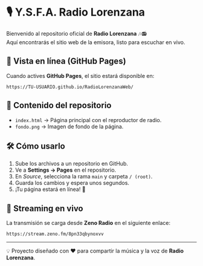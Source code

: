 # 🎙️ Y.S.F.A. Radio Lorenzana

Bienvenido al repositorio oficial de **Radio Lorenzana** 🎶📻  
Aquí encontrarás el sitio web de la emisora, listo para escuchar en vivo.

## 🚀 Vista en línea (GitHub Pages)
Cuando actives **GitHub Pages**, el sitio estará disponible en:  
```
https://TU-USUARIO.github.io/RadioLorenzanaWeb/
```

## 📂 Contenido del repositorio
- `index.html` → Página principal con el reproductor de radio.
- `fondo.png` → Imagen de fondo de la página.

## 🛠️ Cómo usarlo
1. Sube los archivos a un repositorio en GitHub.
2. Ve a **Settings → Pages** en el repositorio.
3. En *Source*, selecciona la rama `main` y carpeta `/ (root)`.
4. Guarda los cambios y espera unos segundos.
5. ¡Tu página estará en línea! 🎉

## 📡 Streaming en vivo
La transmisión se carga desde **Zeno Radio** en el siguiente enlace:  
```
https://stream.zeno.fm/8pn33qbynoxvv
```

---

💡 Proyecto diseñado con ❤️ para compartir la música y la voz de **Radio Lorenzana**.

